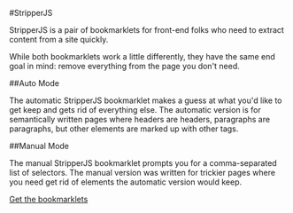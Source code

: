 #StripperJS

StripperJS is a pair of bookmarklets for front-end folks who need to extract content from a site quickly.

While both bookmarklets work a little differently, they have the same end goal in mind: remove everything from the page you don't need.

##Auto Mode

The automatic StripperJS bookmarklet makes a guess at what you'd like to get keep and gets rid of everything else. The automatic version is for semantically written pages where headers are headers, paragraphs are paragraphs, but other elements are marked up with other tags.

##Manual Mode

The manual StripperJS bookmarklet prompts you for a comma-separated list of selectors. The manual version was written for trickier pages where you need get rid of elements the automatic version would keep.

[Get the bookmarklets](http://ronaldroe.github.io/StripperJS/)